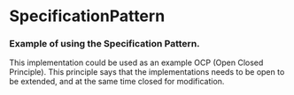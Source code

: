# SpecificationPattern

### Example of using the Specification Pattern.
This implementation could be used as an example OCP (Open Closed Principle).
This principle says that the implementations needs to be open to be extended, and at the same time closed for modification.
